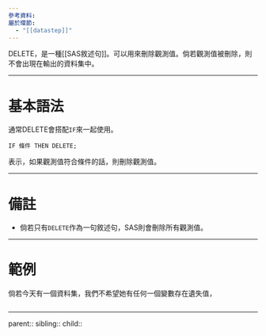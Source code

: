 ```yaml
---
參考資料: 
屬於環節:
  - "[[datastep]]"
---
```

DELETE，是一種[[SAS敘述句]]。可以用來刪除觀測值。倘若觀測值被刪除，則不會出現在輸出的資料集中。
- - -
# 基本語法

通常DELETE會搭配`IF`來一起使用。
```SAS
IF 條件 THEN DELETE;
```
表示，如果觀測值符合條件的話，則刪除觀測值。
- - -
# 備註
- 倘若只有`DELETE`作為一句敘述句，SAS則會刪除所有觀測值。
- - -
# 範例
倘若今天有一個資料集，我們不希望她有任何一個變數存在遺失值，

```SAS

```

- - -
parent::
sibling::
child::